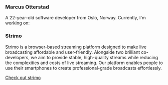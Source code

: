 ### Marcus Otterstad
A 22-year-old software developer from Oslo, Norway. Currently, I'm working on:

### Strimo
Strimo is a browser-based streaming platform designed to make live broadcasting affordable and user-friendly. Alongside two brilliant co-developers, we aim to provide stable, high-quality streams while reducing the complexities and costs of live streaming. Our platform enables people to use their smartphones to create professional-grade broadcasts effortlessly.

[Check out strimo](https://strimo.no/)
